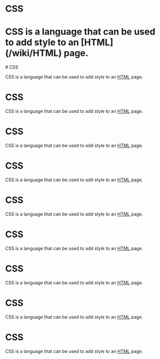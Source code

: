 # CSS
<h1>
CSS is a language that can be used to add style to an [HTML](/wiki/HTML) page.
</h1>
# CSS

CSS is a language that can be used to add style to an [HTML](/wiki/HTML) page.
# CSS

CSS is a language that can be used to add style to an [HTML](/wiki/HTML) page.
# CSS

CSS is a language that can be used to add style to an [HTML](/wiki/HTML) page.
# CSS

CSS is a language that can be used to add style to an [HTML](/wiki/HTML) page.
# CSS

CSS is a language that can be used to add style to an [HTML](/wiki/HTML) page.
# CSS

CSS is a language that can be used to add style to an [HTML](/wiki/HTML) page.
# CSS

CSS is a language that can be used to add style to an [HTML](/wiki/HTML) page.
# CSS

CSS is a language that can be used to add style to an [HTML](/wiki/HTML) page.
# CSS

CSS is a language that can be used to add style to an [HTML](/wiki/HTML) page.